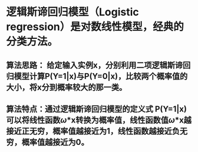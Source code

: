 # 逻辑斯谛回归模型（Logistic regression）是对数线性模型，经典的分类方法。

## 算法思路： 给定输入实例x，分别利用二项逻辑斯谛回归模型计算P(Y=1|x)与P(Y=0|x)，比较两个概率值的大小，将x分到概率较大的那一类。

## 算法特点：通过逻辑斯谛回归模型的定义式 **P(Y=1|x)** 可以将线性函数$\omega$*x转换为概率值，线性函数值$\omega$*x越接近正无穷，概率值越接近为1，线性函数越接近负无穷，概率值越接近为0。
